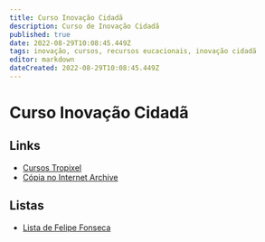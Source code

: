 ```yaml
---
title: Curso Inovação Cidadã
description: Curso de Inovação Cidadã
published: true
date: 2022-08-29T10:08:45.449Z
tags: inovação, cursos, recursos eucacionais, inovação cidadã
editor: markdown
dateCreated: 2022-08-29T10:08:45.449Z
---
```


# Curso Inovação Cidadã

>

## Links

 - [Cursos Tropixel](https://cursos.tropixel.org/ic-conceitos/home)
 - [Cópia no Internet Archive](https://web.archive.org/web/20211028060146/https://cursos.tropixel.org/ic-conceitos/home)

## Listas

 - [Lista de Felipe Fonseca](/listas/felipe-fonseca)